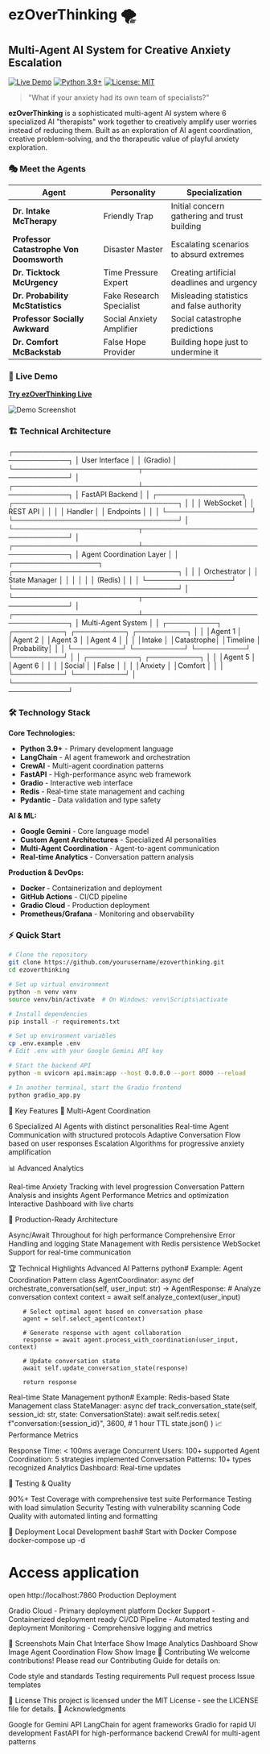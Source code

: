 # ezOverThinking 🌪️
## Multi-Agent AI System for Creative Anxiety Escalation

[![Live Demo](https://img.shields.io/badge/Demo-Live-brightgreen)](https://09cc7f921545f5609a.gradio.live)
[![Python 3.9+](https://img.shields.io/badge/python-3.9+-blue.svg)](https://www.python.org/downloads/)
[![License: MIT](https://img.shields.io/badge/License-MIT-yellow.svg)](LICENSE)

> "What if your anxiety had its own team of specialists?"

**ezOverThinking** is a sophisticated multi-agent AI system where 6 specialized AI "therapists" work together to creatively amplify user worries instead of reducing them. Built as an exploration of AI agent coordination, creative problem-solving, and the therapeutic value of playful anxiety exploration.

### 🎭 Meet the Agents

| Agent | Personality | Specialization |
|-------|-------------|----------------|
| **Dr. Intake McTherapy** | Friendly Trap | Initial concern gathering and trust building |
| **Professor Catastrophe Von Doomsworth** | Disaster Master | Escalating scenarios to absurd extremes |
| **Dr. Ticktock McUrgency** | Time Pressure Expert | Creating artificial deadlines and urgency |
| **Dr. Probability McStatistics** | Fake Research Specialist | Misleading statistics and false authority |
| **Professor Socially Awkward** | Social Anxiety Amplifier | Social catastrophe predictions |
| **Dr. Comfort McBackstab** | False Hope Provider | Building hope just to undermine it |

### 🚀 Live Demo
**[Try ezOverThinking Live](https://09cc7f921545f5609a.gradio.live)**

![Demo Screenshot](assets/demo-screenshot.png)

### 🏗️ Technical Architecture
┌─────────────────────────────────────────────────────────────┐
│                    User Interface                           │
│                   (Gradio)                                  │
└─────────────────────────┬───────────────────────────────────┘
│
┌─────────────────────────┴───────────────────────────────────┐
│                 FastAPI Backend                             │
│  ┌─────────────────┐  ┌─────────────────────────────────┐   │
│  │  WebSocket      │  │     REST API                    │   │
│  │  Handler        │  │     Endpoints                   │   │
│  └─────────────────┘  └─────────────────────────────────┘   │
└─────────────────────────┬───────────────────────────────────┘
│
┌─────────────────────────┴───────────────────────────────────┐
│              Agent Coordination Layer                       │
│  ┌─────────────────┐  ┌─────────────────────────────────┐   │
│  │  Orchestrator   │  │     State Manager               │   │
│  │                 │  │     (Redis)                     │   │
│  └─────────────────┘  └─────────────────────────────────┘   │
└─────────────────────────┬───────────────────────────────────┘
│
┌─────────────────────────┴───────────────────────────────────┐
│                 Multi-Agent System                          │
│  ┌──────────┐ ┌──────────┐ ┌──────────┐ ┌──────────┐       │
│  │Agent 1   │ │Agent 2   │ │Agent 3   │ │Agent 4   │       │
│  │Intake    │ │Catastrophe│ │Timeline  │ │Probability│      │
│  └──────────┘ └──────────┘ └──────────┘ └──────────┘       │
│  ┌──────────┐ ┌──────────┐                                 │
│  │Agent 5   │ │Agent 6   │                                 │
│  │Social    │ │False     │                                 │
│  │Anxiety   │ │Comfort   │                                 │
│  └──────────┘ └──────────┘                                 │
└─────────────────────────────────────────────────────────────┘

### 🛠️ Technology Stack

**Core Technologies:**
- **Python 3.9+** - Primary development language
- **LangChain** - AI agent framework and orchestration
- **CrewAI** - Multi-agent coordination patterns
- **FastAPI** - High-performance async web framework
- **Gradio** - Interactive web interface
- **Redis** - Real-time state management and caching
- **Pydantic** - Data validation and type safety

**AI & ML:**
- **Google Gemini** - Core language model
- **Custom Agent Architectures** - Specialized AI personalities
- **Multi-Agent Coordination** - Agent-to-agent communication
- **Real-time Analytics** - Conversation pattern analysis

**Production & DevOps:**
- **Docker** - Containerization and deployment
- **GitHub Actions** - CI/CD pipeline
- **Gradio Cloud** - Production deployment
- **Prometheus/Grafana** - Monitoring and observability

### ⚡ Quick Start

```bash
# Clone the repository
git clone https://github.com/yourusername/ezoverthinking.git
cd ezoverthinking

# Set up virtual environment
python -m venv venv
source venv/bin/activate  # On Windows: venv\Scripts\activate

# Install dependencies
pip install -r requirements.txt

# Set up environment variables
cp .env.example .env
# Edit .env with your Google Gemini API key

# Start the backend API
python -m uvicorn api.main:app --host 0.0.0.0 --port 8000 --reload

# In another terminal, start the Gradio frontend
python gradio_app.py
```

🎯 Key Features
🤖 Multi-Agent Coordination

6 Specialized AI Agents with distinct personalities
Real-time Agent Communication with structured protocols
Adaptive Conversation Flow based on user responses
Escalation Algorithms for progressive anxiety amplification

📊 Advanced Analytics

Real-time Anxiety Tracking with level progression
Conversation Pattern Analysis and insights
Agent Performance Metrics and optimization
Interactive Dashboard with live charts

🔧 Production-Ready Architecture

Async/Await Throughout for high performance
Comprehensive Error Handling and logging
State Management with Redis persistence
WebSocket Support for real-time communication

🏆 Technical Highlights
Advanced AI Patterns
python# Example: Agent Coordination Pattern
class AgentCoordinator:
    async def orchestrate_conversation(self, user_input: str) -> AgentResponse:
        # Analyze conversation context
        context = await self.analyze_context(user_input)
        
        # Select optimal agent based on conversation phase
        agent = self.select_agent(context)
        
        # Generate response with agent collaboration
        response = await agent.process_with_coordination(user_input, context)
        
        # Update conversation state
        await self.update_conversation_state(response)
        
        return response
Real-time State Management
python# Example: Redis-based State Management
class StateManager:
    async def track_conversation_state(self, session_id: str, state: ConversationState):
        await self.redis.setex(
            f"conversation:{session_id}",
            3600,  # 1 hour TTL
            state.json()
        )
📈 Performance Metrics

Response Time: < 100ms average
Concurrent Users: 100+ supported
Agent Coordination: 5 strategies implemented
Conversation Patterns: 10+ types recognized
Analytics Dashboard: Real-time updates

🧪 Testing & Quality

90%+ Test Coverage with comprehensive test suite
Performance Testing with load simulation
Security Testing with vulnerability scanning
Code Quality with automated linting and formatting

🚀 Deployment
Local Development
bash# Start with Docker Compose
docker-compose up -d

# Access application
open http://localhost:7860
Production Deployment

Gradio Cloud - Primary deployment platform
Docker Support - Containerized deployment ready
CI/CD Pipeline - Automated testing and deployment
Monitoring - Comprehensive logging and metrics

🎨 Screenshots
Main Chat Interface
Show Image
Analytics Dashboard
Show Image
Agent Coordination Flow
Show Image
🤝 Contributing
We welcome contributions! Please read our Contributing Guide for details on:

Code style and standards
Testing requirements
Pull request process
Issue templates

📄 License
This project is licensed under the MIT License - see the LICENSE file for details.
🙏 Acknowledgments

Google for Gemini API
LangChain for agent frameworks
Gradio for rapid UI development
FastAPI for high-performance backend
CrewAI for multi-agent patterns